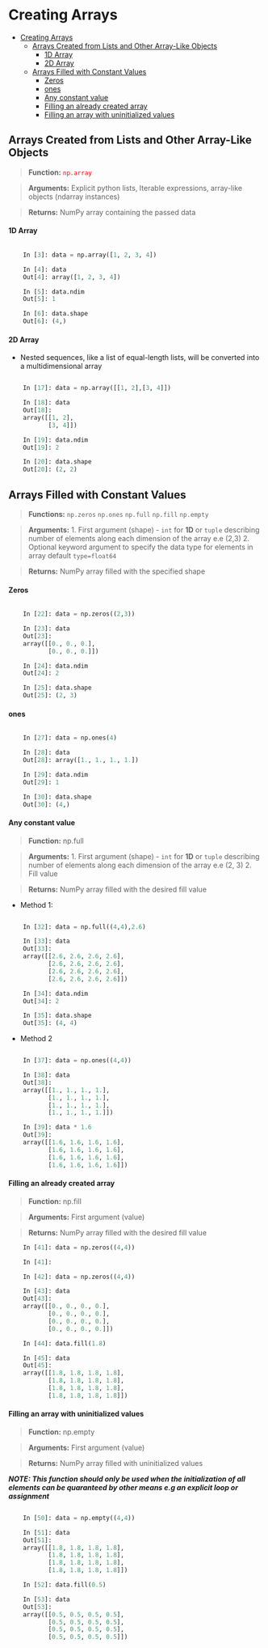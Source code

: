 Creating Arrays
============

- [Creating Arrays](#creating-arrays)
  - [Arrays Created from Lists and Other Array-Like Objects](#arrays-created-from-lists-and-other-array-like-objects)
      - [1D Array](#1d-array)
      - [2D Array](#2d-array)
  - [Arrays Filled with Constant Values](#arrays-filled-with-constant-values)
      - [Zeros](#zeros)
      - [ones](#ones)
      - [Any constant value](#any-constant-value)
      - [Filling an already created array](#filling-an-already-created-array)
      - [Filling an array with uninitialized values](#filling-an-array-with-uninitialized-values)

## Arrays Created from Lists and Other Array-Like Objects

>**Function:** 
    <span style="color:red">```np.array```</span>
    
>**Arguments:** 
    Explicit python lists, Iterable expressions, array-like objects (ndarray instances)

>**Returns:** 
    NumPy array containing the passed data

#### 1D Array

```python

    In [3]: data = np.array([1, 2, 3, 4])

    In [4]: data
    Out[4]: array([1, 2, 3, 4])

    In [5]: data.ndim
    Out[5]: 1

    In [6]: data.shape
    Out[6]: (4,)

```

#### 2D Array

- Nested sequences, like a list of equal-length lists, will be converted into a multidimensional array

```python

    In [17]: data = np.array([[1, 2],[3, 4]])

    In [18]: data
    Out[18]: 
    array([[1, 2],
           [3, 4]])

    In [19]: data.ndim
    Out[19]: 2

    In [20]: data.shape
    Out[20]: (2, 2)

```

## Arrays Filled with Constant Values

>**Functions:** 
    ```np.zeros``` ```np.ones``` ```np.full``` ```np.fill``` ```np.empty```

>**Arguments:** 
    1. First argument (shape) - ``int`` for **1D** or ```tuple```  describing number of elements along each dimension of the array e.e (2,3)
    2. Optional keyword argument to specify the data type for elements in array default ```type=float64```


>**Returns:** NumPy array filled with the specified shape

#### Zeros

```python

    In [22]: data = np.zeros((2,3))

    In [23]: data
    Out[23]: 
    array([[0., 0., 0.],
           [0., 0., 0.]])

    In [24]: data.ndim
    Out[24]: 2

    In [25]: data.shape
    Out[25]: (2, 3)

```

#### ones

```python

    In [27]: data = np.ones(4)

    In [28]: data
    Out[28]: array([1., 1., 1., 1.])

    In [29]: data.ndim
    Out[29]: 1

    In [30]: data.shape
    Out[30]: (4,)

```
#### Any constant value

>**Function:** 
    np.full

>**Arguments:** 
    1. First argument (shape) - ``int`` for **1D** or ```tuple```  describing number of elements along each dimension of the array e.e (2, 3)
    2. Fill value

>**Returns:** NumPy array filled with the desired fill value

- Method 1:

```python

    In [32]: data = np.full((4,4),2.6)

    In [33]: data
    Out[33]: 
    array([[2.6, 2.6, 2.6, 2.6],
           [2.6, 2.6, 2.6, 2.6],
           [2.6, 2.6, 2.6, 2.6],
           [2.6, 2.6, 2.6, 2.6]])

    In [34]: data.ndim
    Out[34]: 2

    In [35]: data.shape
    Out[35]: (4, 4)

```

- Method 2

```python

    In [37]: data = np.ones((4,4))

    In [38]: data
    Out[38]: 
    array([[1., 1., 1., 1.],
           [1., 1., 1., 1.],
           [1., 1., 1., 1.],
           [1., 1., 1., 1.]])

    In [39]: data * 1.6
    Out[39]: 
    array([[1.6, 1.6, 1.6, 1.6],
           [1.6, 1.6, 1.6, 1.6],
           [1.6, 1.6, 1.6, 1.6],
           [1.6, 1.6, 1.6, 1.6]])

```
#### Filling an already created array

>**Function:** 
    np.fill

>**Arguments:** 
    First argument (value)

>**Returns:** NumPy array filled with the desired fill value

```python
    In [41]: data = np.zeros((4,4))

    In [41]: 

    In [42]: data = np.zeros((4,4))

    In [43]: data
    Out[43]: 
    array([[0., 0., 0., 0.],
           [0., 0., 0., 0.],
           [0., 0., 0., 0.],
           [0., 0., 0., 0.]])

    In [44]: data.fill(1.8)

    In [45]: data
    Out[45]: 
    array([[1.8, 1.8, 1.8, 1.8],
           [1.8, 1.8, 1.8, 1.8],
           [1.8, 1.8, 1.8, 1.8],
           [1.8, 1.8, 1.8, 1.8]])

```

#### Filling an array with uninitialized values

>**Function:** 
    np.empty

>**Arguments:** 
    First argument (value)

>**Returns:** NumPy array filled with uninitialized values

**_NOTE: This function should only be used when the initialization of all elements can be quaranteed by other means e.g an explicit loop or assignment_**

```python

    In [50]: data = np.empty((4,4))

    In [51]: data
    Out[51]: 
    array([[1.8, 1.8, 1.8, 1.8],
           [1.8, 1.8, 1.8, 1.8],
           [1.8, 1.8, 1.8, 1.8],
           [1.8, 1.8, 1.8, 1.8]])

    In [52]: data.fill(0.5)

    In [53]: data
    Out[53]: 
    array([[0.5, 0.5, 0.5, 0.5],
           [0.5, 0.5, 0.5, 0.5],
           [0.5, 0.5, 0.5, 0.5],
           [0.5, 0.5, 0.5, 0.5]])

```


